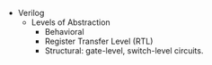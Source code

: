 * Verilog 
	* Levels of Abstraction
		* Behavioral 
		* Register Transfer Level (RTL)
		* Structural: gate-level, switch-level circuits.